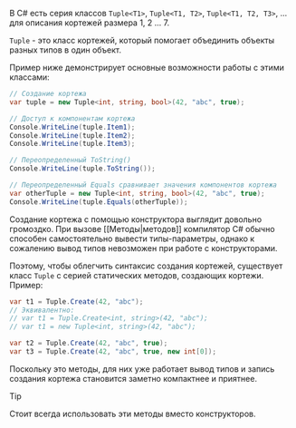 
В C# есть серия классов `Tuple<T1>`, `Tuple<T1, T2>`, `Tuple<T1, T2, T3>`, ... для описания кортежей размера 1, 2 ... 7.

`Tuple` - это класс кортежей, который помогает объединить объекты разных типов в один объект.

Пример ниже демонстрирует основные возможности работы с этими классами:
```cs
// Создание кортежа
var tuple = new Tuple<int, string, bool>(42, "abc", true);

// Доступ к компонентам кортежа
Console.WriteLine(tuple.Item1);
Console.WriteLine(tuple.Item2);
Console.WriteLine(tuple.Item3);

// Переопределенный ToString()
Console.WriteLine(tuple.ToString());

// Переопределенный Equals сравнивает значения компонентов кортежа
var otherTuple = new Tuple<int, string, bool>(42, "abc", true);
Console.WriteLine(tuple.Equals(otherTuple));
```

Создание кортежа с помощью конструктора выглядит довольно громоздко. При вызове [[Методы|методов]] компилятор С# обычно способен самостоятельно вывести типы-параметры, однако к сожалению вывод типов невозможен при работе с конструкторами.

Поэтому, чтобы облегчить синтаксис создания кортежей, существует класс `Tuple` с серией статических методов, создающих кортежи. Пример:
```cs
var t1 = Tuple.Create(42, "abc");
// Эквивалентно:
// var t1 = Tuple.Create<int, string>(42, "abc");
// var t1 = new Tuple<int, string>(42, "abc");

var t2 = Tuple.Create(42, "abc", true);
var t3 = Tuple.Create(42, "abc", true, new int[0]);
```

Поскольку это методы, для них уже работает вывод типов и запись создания кортежа становится заметно компактнее и приятнее.

> [!Tip]
> Стоит всегда использовать эти методы вместо конструкторов.